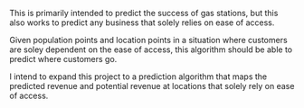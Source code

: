 This is primarily intended to predict the success of gas stations, but this also works to predict any business that solely relies on ease of access.

Given population points and location points in a situation where customers are soley dependent on the ease of access, this algorithm should be able to predict where customers go. 

I intend to expand this project to a prediction algorithm that maps the predicted revenue and potential revenue at locations that solely rely on ease of access. 

